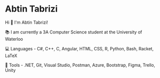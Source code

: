 # Abtin Tabrizi
 
Hi :wave: I'm Abtin Tabrizi!

:books: I am currently a 3A Computer Science student at the University of Waterloo

:computer: Languages - C#, C++, C, Angular, HTML, CSS, R, Python, Bash, Racket, LaTeX

:wrench: Tools - .NET, Git, Visual Studio, Postman, Azure, Bootstrap, Figma, Trello, Unity 
